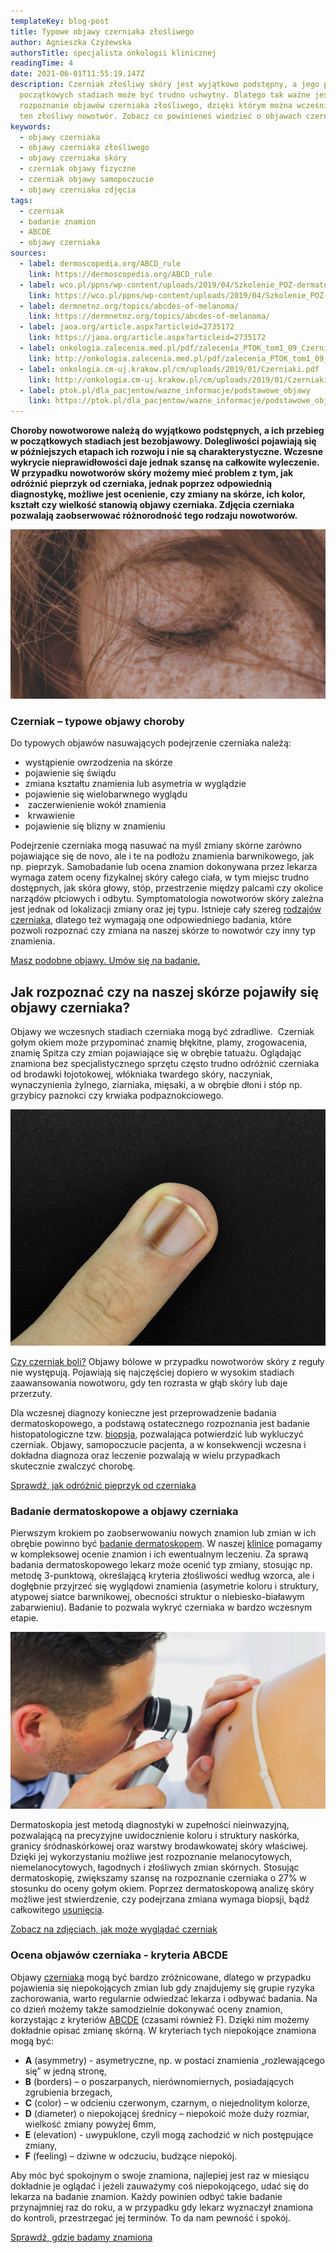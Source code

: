 ```yaml
---
templateKey: blog-post
title: Typowe objawy czerniaka złośliwego
author: Agnieszka Czyżewska
authorsTitle: specjalista onkologii klinicznej
readingTime: 4
date: 2021-06-01T11:55:19.147Z
description: Czerniak złośliwy skóry jest wyjątkowo podstępny, a jego przebieg w
  początkowych stadiach może być trudno uchwytny. Dlatego tak ważne jest wczesne
  rozpoznanie objawów czerniaka złośliwego, dzięki którym można wcześnie wykryć
  ten złośliwy nowotwór. Zobacz co powinieneś wiedzieć o objawach czerniaka!
keywords:
  - objawy czerniaka
  - objawy czerniaka złośliwego
  - objawy czerniaka skóry
  - czerniak objawy fizyczne
  - czerniak objawy samopoczucie
  - objawy czerniaka zdjęcia
tags:
  - czerniak
  - badanie znamion
  - ABCDE
  - objawy czerniaka
sources:
  - label: dermoscopedia.org/ABCD_rule
    link: https://dermoscopedia.org/ABCD_rule
  - label: wco.pl/ppns/wp-content/uploads/2019/04/Szkolenie_POZ-dermatoskopia-w-praktyce-2.pdf
    link: https://wco.pl/ppns/wp-content/uploads/2019/04/Szkolenie_POZ-dermatoskopia-w-praktyce-2.pdf
  - label: dermnetnz.org/topics/abcdes-of-melanoma/
    link: https://dermnetnz.org/topics/abcdes-of-melanoma/
  - label: jaoa.org/article.aspx?articleid=2735172
    link: https://jaoa.org/article.aspx?articleid=2735172
  - label: onkologia.zalecenia.med.pl/pdf/zalecenia_PTOK_tom1_09_Czerniaki_skory_20190517.pdf
    link: http://onkologia.zalecenia.med.pl/pdf/zalecenia_PTOK_tom1_09_Czerniaki_skory_20190517.pdf
  - label: onkologia.cm-uj.krakow.pl/cm/uploads/2019/01/Czerniaki.pdf
    link: http://onkologia.cm-uj.krakow.pl/cm/uploads/2019/01/Czerniaki.pdf
  - label: ptok.pl/dla_pacjentow/wazne_informacje/podstawowe_objawy
    link: https://ptok.pl/dla_pacjentow/wazne_informacje/podstawowe_objawy
---
```

**Choroby nowotworowe należą do wyjątkowo podstępnych, a ich przebieg w początkowych stadiach jest bezobjawowy. Dolegliwości pojawiają się w późniejszych etapach ich rozwoju i nie są charakterystyczne. Wczesne wykrycie nieprawidłowości daje jednak szansę na całkowite wyleczenie. W przypadku nowotworów skóry możemy mieć problem z tym, jak odróżnić pieprzyk od czerniaka, jednak poprzez odpowiednią diagnostykę, możliwe jest ocenienie, czy zmiany na skórze, ich kolor, kształt czy wielkość stanowią objawy czerniaka. Zdjęcia czerniaka pozwalają zaobserwować różnorodność tego rodzaju nowotworów.**

![Jasna karnacja - zwiększa ryzyko pojawienia się objawów czerniaka.](img/1a.jpg "Jasna karnacja - zwiększa ryzyko pojawienia się objawów czerniaka.")

### Czerniak – typowe objawy choroby

Do typowych objawów nasuwających podejrzenie czerniaka należą:

* wystąpienie owrzodzenia na skórze
* pojawienie się świądu
* zmiana kształtu znamienia lub asymetria w wyglądzie
* pojawienie się wielobarwnego wyglądu
*  zaczerwienienie wokół znamienia
*  krwawienie 
* pojawienie się blizny w znamieniu

<More link="/czerniak/objawy-czerniaka" text="Charakterystyczne objawy czerniaka złośliwego.  Zobacz" cta="Dowiedz się więcej" />

Podejrzenie czerniaka mogą nasuwać na myśl zmiany skórne zarówno pojawiające się de novo, ale i te na podłożu znamienia barwnikowego, jak np. pieprzyk. Samobadanie lub ocena znamion dokonywana przez lekarza wymaga zatem oceny fizykalnej skóry całego ciała, w tym miejsc trudno dostępnych, jak skóra głowy, stóp, przestrzenie między palcami czy okolice narządów płciowych i odbytu. Symptomatologia nowotworów skóry zależna jest jednak od lokalizacji zmiany oraz jej typu. Istnieje cały szereg [rodzajów czerniaka](/czerniak/rodzaje-czerniaka-zdjecia), dlatego też wymagają one odpowiedniego badania, które pozwoli rozpoznać czy zmiana na naszej skórze to nowotwór czy inny typ znamienia.

[Masz podobne objawy. Umów się na badanie.](/kontakt)

## Jak rozpoznać czy na naszej skórze pojawiły się objawy czerniaka? 

Objawy we wczesnych stadiach czerniaka mogą być zdradliwe.  Czerniak gołym okiem może przypominać znamię błękitne, plamy, zrogowacenia, znamię Spitza czy zmian pojawiające się w obrębie tatuażu. Oglądając znamiona bez specjalistycznego sprzętu często trudno odróżnić czerniaka od brodawki łojotokowej, włókniaka twardego skóry, naczyniak, wynaczynienia żylnego, ziarniaka, mięsaki, a w obrębie dłoni i stóp np. grzybicy paznokci czy krwiaka podpaznokciowego.

![Czerniak akralny - podpaznokciowy.](img/2a.jpg "Czerniak akralny - podpaznokciowy.")

<!--StartFragment-->

[Czy czerniak boli?](/blog/czy-czerniak-boli) Objawy bólowe w przypadku nowotworów skóry z reguły nie występują. Pojawiają się najczęściej dopiero w wysokim stadiach zaawansowania nowotworu, gdy ten rozrasta w głąb skóry lub daje przerzuty.

Dla wczesnej diagnozy konieczne jest przeprowadzenie badania dermatoskopowego, a podstawą ostatecznego rozpoznania jest badanie histopatologiczne tzw. [biopsja](/chirurgiczne-usuwanie-znamion#biopsja), pozwalająca potwierdzić lub wykluczyć czerniak. Objawy, samopoczucie pacjenta, a w konsekwencji wczesna i dokładna diagnoza oraz leczenie pozwalają w wielu przypadkach skutecznie zwalczyć chorobę.

[Sprawdź, jak odróżnić pieprzyk od czerniaka](/blog/jak-odroznic-zwykly-pieprzyk-od-typowego-czerniaka-zdjecia)

### Badanie dermatoskopowe a objawy czerniaka

Pierwszym krokiem po zaobserwowaniu nowych znamion lub zmian w ich obrębie powinno być [badanie dermatoskopem](/dermatoskopia-badanie-znamion). W naszej [klinice](/kontakt) pomagamy w kompleksowej ocenie znamion i ich ewentualnym leczeniu. Za sprawą badania dermatoskopowego lekarz może ocenić typ zmiany, stosując np. metodę 3-punktową, określającą kryteria złośliwości według wzorca, ale i dogłębnie przyjrzeć się wyglądowi znamienia (asymetrie koloru i struktury, atypowej siatce barwnikowej, obecności struktur o niebiesko-białawym zabarwieniu). Badanie to pozwala wykryć czerniaka w bardzo wczesnym etapie.

![Badanie znamion (pieprzyków) za pomocą dermatoskopu.](img/3.jpg "Badanie znamion (pieprzyków) za pomocą dermatoskopu.")

Dermatoskopia jest metodą diagnostyki w zupełności nieinwazyjną, pozwalającą na precyzyjne uwidocznienie koloru i struktury naskórka, granicy śródnaskórkowej oraz warstwy brodawkowatej skóry właściwej. Dzięki jej wykorzystaniu możliwe jest rozpoznanie melanocytowych, niemelanocytowych, łagodnych i złośliwych zmian skórnych. Stosując dermatoskopię, zwiększamy szansę na rozpoznanie czerniaka o 27% w stosunku do oceny gołym okiem. Poprzez dermatoskopową analizę skóry możliwe jest stwierdzenie, czy podejrzana zmiana wymaga biopsji, bądź całkowitego [usunięcia](/chirurgiczne-usuwanie-znamion).

[Zobacz na zdjęciach, jak może wyglądać czerniak](/blog/jak-wyglada-czerniak-zdjecia)

### Ocena objawów czerniaka - kryteria ABCDE

Objawy [czerniaka](/czerniak) mogą być bardzo zróżnicowane, dlatego w przypadku pojawienia się niepokojących zmian lub gdy znajdujemy się grupie ryzyka zachorowania, warto regularnie odwiedzać lekarza i odbywać badania. Na co dzień możemy także samodzielnie dokonywać oceny znamion, korzystając z kryteriów [ABCDE](/dermatoskopia-badanie-znamion#abcde) (czasami również F). Dzięki nim możemy dokładnie opisać zmianę skórną. W kryteriach tych niepokojące znamiona mogą być:

* **A** (asymmetry) - asymetryczne, np. w postaci znamienia „rozlewającego się” w jedną stronę,
* **B** (borders) – o poszarpanych, nierównomiernych, posiadających zgrubienia brzegach,
* **C** (color) – w odcieniu czerwonym, czarnym, o niejednolitym kolorze,
* **D** (diameter) o niepokojącej średnicy – niepokoić może duży rozmiar, wielkość zmiany powyżej 6mm,
* **E** (elevation) - uwypuklone, czyli mogą zachodzić w nich postępujące zmiany,
* **F** (feeling) – dziwne w odczuciu, budzące niepokój.

Aby móc być spokojnym o swoje znamiona, najlepiej jest raz w miesiącu dokładnie je oglądać i jeżeli zauważymy coś niepokojącego, udać się do lekarza na badanie znamion. Każdy powinien odbyć takie badanie przynajmniej raz do roku, a w przypadku gdy lekarz wyznaczył znamiona do kontroli, przestrzegać jej terminów. To da nam pewność i spokój.

[Sprawdź, gdzie badamy znamiona](/kontakt)